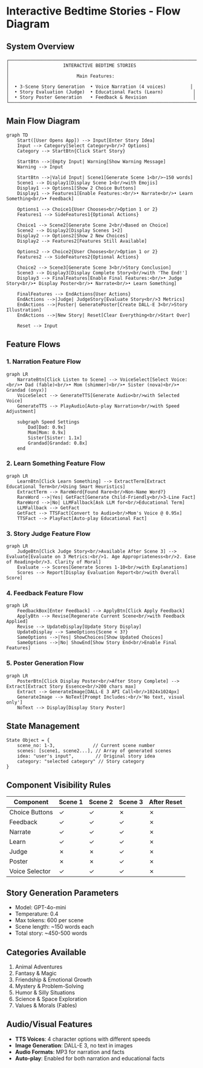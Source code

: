 # Interactive Bedtime Stories - Flow Diagram

## System Overview
```
┌─────────────────────────────────────────────────────────────────────┐
│                    INTERACTIVE BEDTIME STORIES                      │
│                         Main Features:                              │
│  • 3-Scene Story Generation  • Voice Narration (4 voices)         │
│  • Story Evaluation (Judge)  • Educational Facts (Learn)           │
│  • Story Poster Generation   • Feedback & Revision                 │
└─────────────────────────────────────────────────────────────────────┘
```

## Main Flow Diagram

```mermaid
graph TD
    Start([User Opens App]) --> Input[Enter Story Idea]
    Input --> Category[Select Category<br/>7 Options]
    Category --> StartBtn{Click Start Story}
    
    StartBtn -->|Empty Input| Warning[Show Warning Message]
    Warning --> Input
    
    StartBtn -->|Valid Input| Scene1[Generate Scene 1<br/>~150 words]
    Scene1 --> Display1[Display Scene 1<br/>with Emojis]
    Display1 --> Options1[Show 2 Choice Buttons]
    Display1 --> Features1[Enable Features:<br/>• Narrate<br/>• Learn Something<br/>• Feedback]
    
    Options1 --> Choice1{User Chooses<br/>Option 1 or 2}
    Features1 --> SideFeatures1{Optional Actions}
    
    Choice1 --> Scene2[Generate Scene 2<br/>Based on Choice]
    Scene2 --> Display2[Display Scenes 1+2]
    Display2 --> Options2[Show 2 New Choices]
    Display2 --> Features2[Features Still Available]
    
    Options2 --> Choice2{User Chooses<br/>Option 1 or 2}
    Features2 --> SideFeatures2{Optional Actions}
    
    Choice2 --> Scene3[Generate Scene 3<br/>Story Conclusion]
    Scene3 --> Display3[Display Complete Story<br/>with 'The End!']
    Display3 --> FinalFeatures[Enable Final Features:<br/>• Judge Story<br/>• Display Poster<br/>• Narrate<br/>• Learn Something]
    
    FinalFeatures --> EndActions{User Actions}
    EndActions -->|Judge| JudgeStory[Evaluate Story<br/>3 Metrics]
    EndActions -->|Poster| GeneratePoster[Create DALL-E 3<br/>Story Illustration]
    EndActions -->|New Story| Reset[Clear Everything<br/>Start Over]
    
    Reset --> Input
```

## Feature Flows

### 1. Narration Feature Flow
```mermaid
graph LR
    NarrateBtn[Click Listen to Scene] --> VoiceSelect[Select Voice:<br/>• Dad (fable)<br/>• Mom (shimmer)<br/>• Sister (nova)<br/>• Grandad (onyx)]
    VoiceSelect --> GenerateTTS[Generate Audio<br/>with Selected Voice]
    GenerateTTS --> PlayAudio[Auto-play Narration<br/>with Speed Adjustment]
    
    subgraph Speed Settings
        Dad[Dad: 0.9x]
        Mom[Mom: 0.9x]
        Sister[Sister: 1.1x]
        Grandad[Grandad: 0.8x]
    end
```

### 2. Learn Something Feature Flow
```mermaid
graph LR
    LearnBtn[Click Learn Something] --> ExtractTerm[Extract Educational Term<br/>Using Smart Heuristics]
    ExtractTerm --> RareWord{Found Rare<br/>Non-Name Word?}
    RareWord -->|Yes| GetFact[Generate Child-Friendly<br/>3-Line Fact]
    RareWord -->|No| LLMFallback[Ask LLM for<br/>Educational Term]
    LLMFallback --> GetFact
    GetFact --> TTSFact[Convert to Audio<br/>Mom's Voice @ 0.95x]
    TTSFact --> PlayFact[Auto-play Educational Fact]
```

### 3. Story Judge Feature Flow
```mermaid
graph LR
    JudgeBtn[Click Judge Story<br/>Available After Scene 3] --> Evaluate[Evaluate on 3 Metrics:<br/>1. Age Appropriateness<br/>2. Ease of Reading<br/>3. Clarity of Moral]
    Evaluate --> Scores[Generate Scores 1-10<br/>with Explanations]
    Scores --> Report[Display Evaluation Report<br/>with Overall Score]
```

### 4. Feedback Feature Flow
```mermaid
graph LR
    FeedbackBox[Enter Feedback] --> ApplyBtn[Click Apply Feedback]
    ApplyBtn --> Revise[Regenerate Current Scene<br/>with Feedback Applied]
    Revise --> UpdateDisplay[Update Story Display]
    UpdateDisplay --> SameOptions{Scene < 3?}
    SameOptions -->|Yes| ShowChoices[Show Updated Choices]
    SameOptions -->|No| ShowEnd[Show Story End<br/>Enable Final Features]
```

### 5. Poster Generation Flow
```mermaid
graph LR
    PosterBtn[Click Display Poster<br/>After Story Complete] --> Extract[Extract Story Essence<br/>200 chars max]
    Extract --> GenerateImage[DALL-E 3 API Call<br/>1024x1024px]
    GenerateImage --> NoText[Prompt Includes:<br/>'No text, visual only']
    NoText --> Display[Display Story Poster]
```

## State Management
```
State Object = {
    scene_no: 1-3,              // Current scene number
    scenes: [scene1, scene2...], // Array of generated scenes
    idea: "user's input",        // Original story idea
    category: "selected category" // Story category
}
```

## Component Visibility Rules

| Component | Scene 1 | Scene 2 | Scene 3 | After Reset |
|-----------|---------|---------|---------|-------------|
| Choice Buttons | ✓ | ✓ | ✗ | ✗ |
| Feedback | ✓ | ✓ | ✓ | ✗ |
| Narrate | ✓ | ✓ | ✓ | ✗ |
| Learn | ✓ | ✓ | ✓ | ✗ |
| Judge | ✗ | ✗ | ✓ | ✗ |
| Poster | ✗ | ✗ | ✓ | ✗ |
| Voice Selector | ✓ | ✓ | ✓ | ✗ |

## Story Generation Parameters
- Model: GPT-4o-mini
- Temperature: 0.4
- Max tokens: 600 per scene
- Scene length: ~150 words each
- Total story: ~450-500 words

## Categories Available
1. Animal Adventures
2. Fantasy & Magic
3. Friendship & Emotional Growth
4. Mystery & Problem-Solving
5. Humor & Silly Situations
6. Science & Space Exploration
7. Values & Morals (Fables)

## Audio/Visual Features
- **TTS Voices**: 4 character options with different speeds
- **Image Generation**: DALL-E 3, no text in images
- **Audio Formats**: MP3 for narration and facts
- **Auto-play**: Enabled for both narration and educational facts